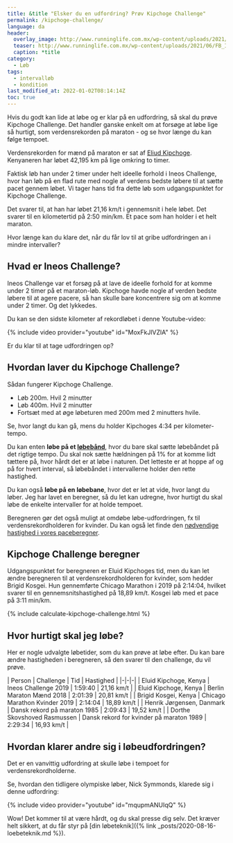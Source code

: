```yaml
---
title: &title "Elsker du en udfordring? Prøv Kipchoge Challenge"
permalink: /kipchoge-challenge/
language: da
header:
  overlay_image: http://www.runninglife.com.mx/wp-content/uploads/2021/06/FB_IMG_1571020709442.jpg
  teaser: http://www.runninglife.com.mx/wp-content/uploads/2021/06/FB_IMG_1571020709442.jpg
  caption: *title
category:
  - Løb
tags:
  - intervalløb
  - kondition
last_modified_at: 2022-01-02T08:14:14Z
toc: true
---
```


Hvis du godt kan lide at løbe og er klar på en udfordring, så skal du prøve Kipchoge Challenge. Det handler ganske enkelt om at forsøge at løbe lige så hurtigt, som verdensrekorden på maraton - og se hvor længe du kan følge tempoet.

Verdensrekorden for mænd på maraton er sat af [Eliud Kipchoge](https://www.facebook.com/EliudKipchogeOfficial/). Kenyaneren har løbet 42,195 km på lige omkring to timer.

Faktisk løb han under 2 timer under helt ideelle forhold i Ineos Challenge, hvor han løb på en flad rute med nogle af verdens bedste løbere til at sætte pacet gennem løbet. Vi tager hans tid fra dette løb som udgangspunktet for Kipchoge Challenge.

Det svarer til, at han har løbet 21,16 km/t i gennemsnit i hele løbet. Det svarer til en kilometertid på 2:50 min/km. Et pace som han holder i et helt maraton.

Hvor længe kan du klare det, når du får lov til at gribe udfordringen an i mindre intervaller?

## Hvad er Ineos Challenge?

Ineos Challenge var et forsøg på at lave de ideelle forhold for at komme under 2 timer på et maraton-løb. Kipchoge havde nogle af verden bedste løbere til at agere pacere, så han skulle bare koncentrere sig om at komme under 2 timer. Og det lykkedes.

Du kan se den sidste kilometer af rekordløbet i denne Youtube-video:

{% include video provider="youtube" id="MoxFkJlVZlA" %}

Er du klar til at tage udfordringen op?

## Hvordan laver du Kipchoge Challenge?

Sådan fungerer Kipchoge Challenge.

- Løb 200m. Hvil 2 minutter
- Løb 400m. Hvil 2 minutter
- Fortsæt med at øge løbeturen med 200m med 2 minutters hvile.

Se, hvor langt du kan gå, mens du holder Kipchoges 4:34 per kilometer-tempo.

Du kan enten **løbe på et [løbebånd](/guide-loebebaand/)**, hvor du bare skal sætte løbebåndet på det rigtige tempo. Du skal nok sætte hældningen på 1% for at komme lidt tættere på, hvor hårdt det er at løbe i naturen. Det letteste er at hoppe af og på for hvert interval, så løbebåndet i intervallerne holder den rette hastighed.

Du kan også **løbe på en løbebane**, hvor det er let at vide, hvor langt du løber. Jeg har lavet en beregner, så du let kan udregne, hvor hurtigt du skal løbe de enkelte intervaller for at holde tempoet.

Beregneren gør det også muligt at omdøbe løbe-udfordringen, fx til verdensrekordholderen for kvinder. Du kan også let finde den [nødvendige hastighed i vores paceberegner](/hastighed/).

## Kipchoge Challenge beregner

Udgangspunktet for beregneren er Eluid Kipchoges tid, men du kan let ændre beregneren til at verdensrekordholderen for kvinder, som hedder Brigid Kosgei. Hun gennemførte Chicago Marathon i 2019 på 2:14:04, hvilket svarer til en gennemsnitshastighed på 18,89 km/t. Kosgei løb med et pace på 3:11 min/km.

{% include calculate-kipchoge-challenge.html %}

## Hvor hurtigt skal jeg løbe?

Her er nogle udvalgte løbetider, som du kan prøve at løbe efter. Du kan bare ændre hastigheden i beregneren, så den svarer til den challenge, du vil prøve.

| Person | Challenge | Tid | Hastighed |
|-|-|-|
| Eluid Kipchoge, Kenya | Ineos Challenge 2019 | 1:59:40 | 21,16 km/t |
| Eluid Kipchoge, Kenya | Berlin Maraton Mænd 2018 | 2:01:39 | 20,81 km/t |
| Brigid Kosgei, Kenya | Chicago Marathon Kvinder 2019 | 2:14:04 | 18,89 km/t |
| Henrik Jørgensen, Danmark | Dansk rekord på maraton 1985 | 2:09:43 | 19,52 km/t |
| Dorthe Skovshoved Rasmussen | Dansk rekord for kvinder på maraton 1989 | 2:29:34 | 16,93 km/t |

## Hvordan klarer andre sig i løbeudfordringen?

Det er en vanvittig udfordring at skulle løbe i tempoet for verdensrekordholderne.

Se, hvordan den tidligere olympiske løber, Nick Symmonds, klarede sig i denne udfordring:

{% include video provider="youtube" id="mqupmANUIqQ" %}

Wow! Det kommer til at være hårdt, og du skal presse dig selv. Det kræver helt sikkert, at du får styr på [din løbeteknik]({% link _posts/2020-08-16-loebeteknik.md %}).
